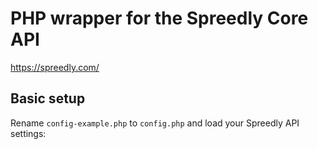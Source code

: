 # PHP wrapper for the Spreedly Core API

https://spreedly.com/

## Basic setup

Rename `config-example.php` to `config.php` and load your Spreedly API settings: